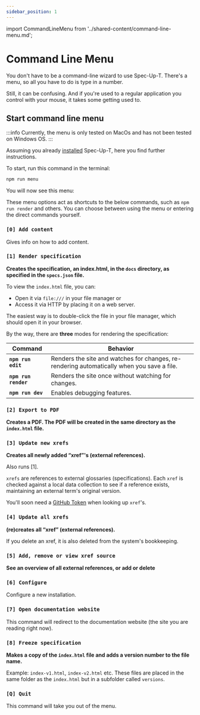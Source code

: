 ```yaml
---
sidebar_position: 1
---
```


import CommandLineMenu from '../shared-content/command-line-menu.md';

# Command Line Menu

You don't have to be a command-line wizard to use Spec-Up-T. There's a menu, so all you have to do is type in a number.

Still, it can be confusing. And if you're used to a regular application you control with your mouse, it takes some getting used to.

## Start command line menu

:::info
Currently, the menu is only tested on MacOs and has not been tested on Windows OS.
:::

Assuming you already [installed](../getting-started/installation/installation.md) Spec-Up-T, here you find further instructions.

To start, run this command in the terminal:

```bash
npm run menu
```

You will now see this menu:

<CommandLineMenu />

These menu options act as shortcuts to the below commands, such as `npm run render` and others. You can choose between using the menu or entering the direct commands yourself.

### `[0] Add content`

Gives info on how to add content.

### `[1] Render specification`

**Creates the specification, an index.html, in the `docs` directory, as specified in the `specs.json` file.**

To view the `index.html` file, you can:

- Open it via `file:///` in your file manager or
- Access it via HTTP by placing it on a web server.

The easiest way is to double-click the file in your file manager, which should open it in your browser.

By the way, there are **three** modes for rendering the specification:

| Command | Behavior |
|---|---|
| **`npm run edit`** | Renders the site and watches for changes, re-rendering automatically when you save a file. |
| **`npm run render`** | Renders the site once without watching for changes. |
| **`npm run dev`** | Enables debugging features. |

### `[2] Export to PDF`

**Creates a PDF. The PDF will be created in the same directory as the `index.html` file.**

### `[3] Update new xrefs`

**Creates all newly added “xref”'s (external references).**

Also runs [1].

`xrefs` are references to external glossaries (specifications). Each `xref` is checked against a local data collection to see if a reference exists, maintaining an external term's original version.

You'll soon need a [GitHub Token](../getting-started/github-token.md) when looking up `xref`'s.

### `[4] Update all xrefs`

**(re)creates all “xref” (external references).**

If you delete an xref, it is also deleted from the system's bookkeeping.

### `[5] Add, remove or view xref source`

**See an overview of all external references, or add or delete**

### `[6] Configure`

Configure a new installation.

### `[7] Open documentation website`

This command will redirect to the documentation website (the site you are reading right now).

### `[8] Freeze specification`

**Makes a copy of the `index.html` file and adds a version number to the file name.**

Example: `index-v1.html`, `index-v2.html` etc. These files are placed in the same folder as the `index.html` but in a subfolder called `versions`.

### `[Q] Quit`

This command will take you out of the menu.
